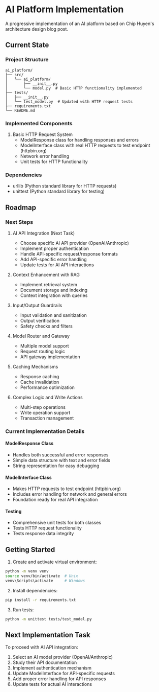 
# AI Platform Implementation

A progressive implementation of an AI platform based on Chip Huyen's architecture design blog post.

## Current State

### Project Structure

```
ai_platform/
├── src/
│   └── ai_platform/
│       ├── __init__.py
│       └── model.py  # Basic HTTP functionality implemented
├── tests/
│   ├── __init__.py
│   └── test_model.py  # Updated with HTTP request tests
├── requirements.txt
└── README.md
```

### Implemented Components

1. Basic HTTP Request System
   - ModelResponse class for handling responses and errors
   - ModelInterface class with real HTTP requests to test endpoint (httpbin.org)
   - Network error handling
   - Unit tests for HTTP functionality

### Dependencies

- urllib (Python standard library for HTTP requests)
- unittest (Python standard library for testing)

## Roadmap

### Next Steps

1. AI API Integration (Next Task)

   - Choose specific AI API provider (OpenAI/Anthropic)
   - Implement proper authentication
   - Handle API-specific request/response formats
   - Add API-specific error handling
   - Update tests for AI API interactions
2. Context Enhancement with RAG

   - Implement retrieval system
   - Document storage and indexing
   - Context integration with queries
3. Input/Output Guardrails

   - Input validation and sanitization
   - Output verification
   - Safety checks and filters
4. Model Router and Gateway

   - Multiple model support
   - Request routing logic
   - API gateway implementation
5. Caching Mechanisms

   - Response caching
   - Cache invalidation
   - Performance optimization
6. Complex Logic and Write Actions

   - Multi-step operations
   - Write operation support
   - Transaction management

### Current Implementation Details

#### ModelResponse Class

- Handles both successful and error responses
- Simple data structure with text and error fields
- String representation for easy debugging

#### ModelInterface Class

- Makes HTTP requests to test endpoint (httpbin.org)
- Includes error handling for network and general errors
- Foundation ready for real API integration

#### Testing

- Comprehensive unit tests for both classes
- Tests HTTP request functionality
- Tests response data integrity

## Getting Started

1. Create and activate virtual environment:

```bash
python -m venv venv
source venv/bin/activate  # Unix
venv\Scripts\activate     # Windows
```

2. Install dependencies:

```bash
pip install -r requirements.txt
```

3. Run tests:

```bash
python -m unittest tests/test_model.py
```

## Next Implementation Task

To proceed with AI API integration:

1. Select an AI model provider (OpenAI/Anthropic)
2. Study their API documentation
3. Implement authentication mechanism
4. Update ModelInterface for API-specific requests
5. Add proper error handling for API responses
6. Update tests for actual AI interactions
